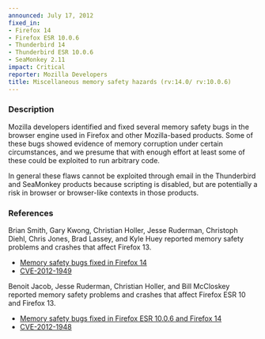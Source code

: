 ```yaml
---
announced: July 17, 2012
fixed_in:
- Firefox 14
- Firefox ESR 10.0.6
- Thunderbird 14
- Thunderbird ESR 10.0.6
- SeaMonkey 2.11
impact: Critical
reporter: Mozilla Developers
title: Miscellaneous memory safety hazards (rv:14.0/ rv:10.0.6)
---
```


<h3>Description</h3>

<p>Mozilla developers identified and fixed several memory safety bugs
in the browser engine used in Firefox and other Mozilla-based
products. Some of these bugs showed evidence of memory corruption
under certain circumstances, and we presume that with enough effort at
least some of these could be exploited to run arbitrary code.</p>

<p>In general these flaws cannot be exploited through email in the Thunderbird
and SeaMonkey products because scripting is disabled, but are potentially a risk
in browser or browser-like contexts in those products.</p>


<h3>References</h3>

<p>Brian Smith, Gary Kwong, Christian Holler, Jesse Ruderman, Christoph Diehl,
Chris Jones, Brad Lassey, and Kyle Huey reported memory safety problems and crashes that
affect Firefox 13.</p>
<ul>
  <li><a href="https://bugzilla.mozilla.org/buglist.cgi?bug_id=712914,738841,743876,754725,757431,717488,718290,752662,765179,766018,766304,725499">
          Memory safety bugs fixed in Firefox 14</a></li>
  <li><a href="http://cve.mitre.org/cgi-bin/cvename.cgi?name=CVE-2012-1949" class="ex-ref">CVE-2012-1949</a></li>
</ul>

<p>Benoit Jacob, Jesse Ruderman, Christian Holler, and Bill McCloskey reported
memory safety problems and crashes that affect Firefox ESR 10 and
Firefox 13.</p>

<ul>
  <li><a href="https://bugzilla.mozilla.org/buglist.cgi?bug_id=732233,746896,750575,763225,746103,756600,749385,758471,754989,772282">
          Memory safety bugs fixed in Firefox ESR 10.0.6 and Firefox 14</a></li>
  <li><a href="http://cve.mitre.org/cgi-bin/cvename.cgi?name=CVE-2012-1948" class="ex-ref">CVE-2012-1948</a></li>
</ul>




